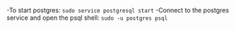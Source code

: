 -To start postgres:
`sudo service postgresql start`
-Connect to the postgres service and open the psql shell: 
`sudo -u postgres psql`
